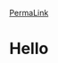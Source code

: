 [PermaLink](https://github.com/instigat/-.git)
<!DOCTYPE html>
<html>
<body>

<h1>Hello</h1>

<p></p>

</body>
</html>
